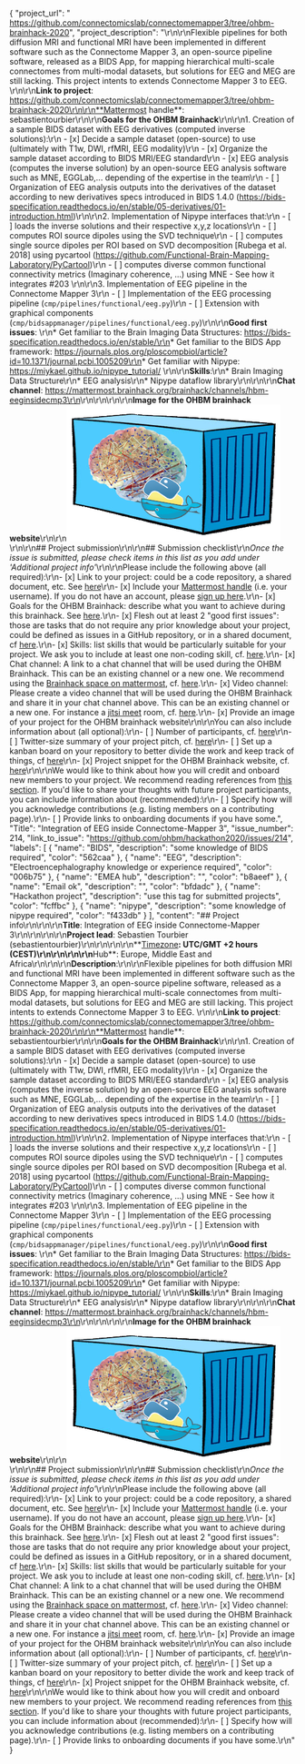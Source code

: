 {
  "project_url": " https://github.com/connectomicslab/connectomemapper3/tree/ohbm-brainhack-2020",
  "project_description": "\r\n<!--Describe the main idea and context of your project in a few sentences.-->\r\nFlexible pipelines for both diffusion MRI and functional MRI have been implemented in different software such as the Connectome Mapper 3, an open-source pipeline software, released as a BIDS App, for mapping hierarchical multi-scale connectomes from multi-modal datasets, but solutions for EEG and MEG are still lacking. This project intents to extends Connectome Mapper 3 to EEG. \r\n\r\n**Link to project**: https://github.com/connectomicslab/connectomemapper3/tree/ohbm-brainhack-2020\r\n\r\n**Mattermost handle**: sebastientourbier\r\n\r\n**Goals for the OHBM Brainhack**\r\n\r\n1. Creation of a sample BIDS dataset with EEG derivatives (computed inverse solutions):\r\n  - [x] Decide a sample dataset (open-source) to use (ultimately with T1w, DWI, rfMRI, EEG modality)\r\n  - [x] Organize the sample dataset according to BIDS MRI/EEG standard\r\n  - [x] EEG analysis (computes the inverse solution) by an open-source EEG analysis software such as MNE, EGGLab,... depending of the expertise in the team\r\n  - [ ] Organization of EEG analysis outputs into the derivatives of the dataset according to new derivatives specs introduced in BIDS 1.4.0 (https://bids-specification.readthedocs.io/en/stable/05-derivatives/01-introduction.html)\r\n\r\n2. Implementation of Nipype interfaces that:\r\n  - [ ] loads the inverse solutions and their respective x,y,z locations\r\n  - [ ] computes ROI source dipoles using the SVD technique\r\n  - [ ] computes single source dipoles per ROI based on SVD decomposition [Rubega et al. 2018] using pycartool (https://github.com/Functional-Brain-Mapping-Laboratory/PyCartool)\r\n  - [ ] computes diverse common functional connectivity metrics (Imaginary coherence, ...) using MNE - See how it integrates #203 \r\n\r\n3. Implementation of EEG pipeline in the Connectome Mapper 3\r\n  - [ ] Implementation of the EEG processing pipeline (`cmp/pipelines/functional/eeg.py`)\r\n  - [ ] Extension with graphical components (`cmp/bidsappmanager/pipelines/functional/eeg.py`)\r\n\r\n**Good first issues**: \r\n*  Get familiar to the Brain Imaging Data Structures: https://bids-specification.readthedocs.io/en/stable/\r\n* Get familiar to the BIDS App framework: https://journals.plos.org/ploscompbiol/article?id=10.1371/journal.pcbi.1005209\r\n* Get familiar with Nipype: https://miykael.github.io/nipype_tutorial/ \r\n\r\n**Skills**:\r\n* Brain Imaging Data Structure\r\n* EEG analysis\r\n* Nipype dataflow library\r\n\r\n\r\n**Chat channel**: https://mattermost.brainhack.org/brainhack/channels/hbm-eeginsidecmp3\r\n<!-- If you are creating a channel on the [brainhack mattermost](https://mattermost.brainhack.org/) try to create a\r\n**public** channel with one of the following template names:\r\n\r\n- hbmhack-NAME_OF_YOUR_PROJECT\r\n- hbm-NAME_OF_YOUR_PROJECT\r\n\r\nThese would be the corresponding URLs that you can paste here.\r\n\r\nhttps://mattermost.brainhack.org/brainhack/channels/hbmhack-NAME_OF_YOUR_PROJECT\r\nhttps://mattermost.brainhack.org/brainhack/channels/hbm-NAME_OF_YOUR_PROJECT\r\n-->\r\n\r\n<!--\r\n**Video channel**: https://meet.jit.si/EEGinsideCMP3\r\n\r\nWe are trying to be super careful about \"zoom bombing\" possibility.\r\nSo we want to avoid having links to video chats in \"public space\".\r\nWe suggest that you create a Jitsi or Zoom room and mention it in your text channel as \"pinned\" message or in the channel header.\r\n\r\n-->\r\n\r\n**Image for the OHBM brainhack website**\r\n\r\n![Connectome Mapper 3](https://raw.githubusercontent.com/connectomicslab/cmp3-ohbm2020/master/images/container_cmp3.png)\r\n\r\n## Project submission\r\n\r\n## Submission checklist\r\n*Once the issue is submitted, please check items in this list as you add under 'Additional project info'*\r\n\r\nPlease include the following above (all required):\r\n-   [x] Link to your project: could be a code repository, a shared document, etc. See [here](https://github.com/ohbm/hackathon2020/blob/master/.github/ISSUE_TEMPLATE/handbooks/projects.md#link-to-project)\r\n-   [x] Include your [Mattermost handle](https://mattermost.brainhack.org/) (i.e. your username). If you do not have an account, please [sign up here](https://mattermost.brainhack.org/signup_email).\r\n-   [x] Goals for the OHBM Brainhack: describe what you want to achieve during this brainhack. See [here](https://github.com/ohbm/hackathon2020/blob/master/.github/ISSUE_TEMPLATE/handbooks/projects.md#goals).\r\n-   [x] Flesh out at least 2 \"good first issues\": those are tasks that do not require any prior knowledge about your project, could be defined as issues in a GitHub repository, or in a shared document, cf [here](https://github.com/ohbm/hackathon2020/blob/master/.github/ISSUE_TEMPLATE/handbooks/projects.md#onboarding-2-good-first-issues).\r\n-   [x] Skills: list skills that would be particularly suitable for your project. We ask you to include at least one non-coding skill, cf. [here](https://github.com/ohbm/hackathon2020/blob/master/.github/ISSUE_TEMPLATE/handbooks/projects.md#onboarding-skills).\r\n-   [x] Chat channel: A link to a chat channel that will be used during the OHBM Brainhack. This can be an existing channel or a new one. We recommend using the [Brainhack space on mattermost](https://mattermost.brainhack.org/), cf. [here](https://github.com/ohbm/hackathon2020/blob/master/.github/ISSUE_TEMPLATE/handbooks/projects.md#chat).\r\n-   [x] Video channel: Please create a video channel that will be used during the OHBM Brainhack and share it in your chat channel above. This can be an existing channel or a new one. For instance a [jitsi meet](https://meet.jit.si/) room, cf. [here](https://github.com/ohbm/hackathon2020/blob/master/.github/ISSUE_TEMPLATE/handbooks/projects.md#video-calls).\r\n-   [x] Provide an image of your project for the OHBM brainhack website\r\n\r\nYou can also include information about (all optional):\r\n-   [ ] Number of participants, cf. [here](https://github.com/ohbm/hackathon2020/blob/master/.github/ISSUE_TEMPLATE/handbooks/projects.md#participant-capacity)\r\n-   [ ] Twitter-size summary of your project pitch, cf. [here](https://github.com/ohbm/hackathon2020/blob/master/.github/ISSUE_TEMPLATE/handbooks/projects.md#twitter-size-summary-of-your-project-pitch)\r\n-   [ ] Set up a kanban board on your repository to better divide the work and keep track of things, cf [here](https://github.com/ohbm/hackathon2020/blob/master/.github/ISSUE_TEMPLATE/handbooks/projects.md#set-up-a-kanban-board)\r\n-   [x] Project snippet for the OHBM Brainhack website, cf. [here](https://github.com/ohbm/hackathon2020/blob/master/.github/ISSUE_TEMPLATE/handbooks/projects.md#project-snippet-for-the-ohbm-brainhack-website)\r\n\r\nWe would like to think about how you will credit and onboard new members to your project. We recommend reading references from [this section](https://github.com/ohbm/hackathon2020/blob/master/.github/ISSUE_TEMPLATE/handbooks/projects.md#credit-and-onboarding). If you'd like to share your thoughts with future project participants, you can include information about (recommended):\r\n-   [ ] Specify how will you acknowledge contributions (e.g. listing members on a contributing page).\r\n-   [ ] Provide links to onboarding documents if you have some.",
  "Title": "Integration of EEG inside Connectome-Mapper 3",
  "issue_number": 214,
  "link_to_issue": "https://github.com/ohbm/hackathon2020/issues/214",
  "labels": [
    {
      "name": "BIDS",
      "description": "some knowledge of BIDS required",
      "color": "562caa"
    },
    {
      "name": "EEG",
      "description": "Electroencephalography knowledge or experience required",
      "color": "006b75"
    },
    {
      "name": "EMEA hub",
      "description": "",
      "color": "b8aeef"
    },
    {
      "name": "Email ok",
      "description": "",
      "color": "bfdadc"
    },
    {
      "name": "Hackathon project",
      "description": "use this tag for submitted projects",
      "color": "fcffbc"
    },
    {
      "name": "nipype",
      "description": "some knowledge of nipype required",
      "color": "f433db"
    }
  ],
  "content": "## Project info\r\n<!-- *Please fill this in first and then submit the issue* -->\r\n\r\n**Title**: Integration of EEG inside Connectome-Mapper 3\r\n<!--Name of your awesome project. Please also update the title of the issue to be the title of your project-->\r\n\r\n\r\n**Project lead**: Sebastien Tourbier (sebastientourbier)\r\n<!--Your name and GitHub login, possibly more than 1 lead-->\r\n\r\n\r\n**[Timezone](https://github.com/ohbm/hackathon2020/blob/master/.github/ISSUE_TEMPLATE/handbooks/projects.md#timezone)**: UTC/GMT +2 hours (CEST)\r\n<!--UTC offset of your timezone (cf. https://www.timeanddate.com/time/map/ for example).-->\r\n\r\n\r\n**Hub**: Europe, Middle East and Africa\r\n<!--Asia and Pacific / Europe, Middle East and Africa / The Americas based on location of project lead. Possibly more than 1 hub.-->\r\n\r\n**Description**:\r\n<!--Describe the main idea and context of your project in a few sentences.-->\r\nFlexible pipelines for both diffusion MRI and functional MRI have been implemented in different software such as the Connectome Mapper 3, an open-source pipeline software, released as a BIDS App, for mapping hierarchical multi-scale connectomes from multi-modal datasets, but solutions for EEG and MEG are still lacking. This project intents to extends Connectome Mapper 3 to EEG. \r\n\r\n**Link to project**: https://github.com/connectomicslab/connectomemapper3/tree/ohbm-brainhack-2020\r\n\r\n**Mattermost handle**: sebastientourbier\r\n\r\n**Goals for the OHBM Brainhack**\r\n\r\n1. Creation of a sample BIDS dataset with EEG derivatives (computed inverse solutions):\r\n  - [x] Decide a sample dataset (open-source) to use (ultimately with T1w, DWI, rfMRI, EEG modality)\r\n  - [x] Organize the sample dataset according to BIDS MRI/EEG standard\r\n  - [x] EEG analysis (computes the inverse solution) by an open-source EEG analysis software such as MNE, EGGLab,... depending of the expertise in the team\r\n  - [ ] Organization of EEG analysis outputs into the derivatives of the dataset according to new derivatives specs introduced in BIDS 1.4.0 (https://bids-specification.readthedocs.io/en/stable/05-derivatives/01-introduction.html)\r\n\r\n2. Implementation of Nipype interfaces that:\r\n  - [ ] loads the inverse solutions and their respective x,y,z locations\r\n  - [ ] computes ROI source dipoles using the SVD technique\r\n  - [ ] computes single source dipoles per ROI based on SVD decomposition [Rubega et al. 2018] using pycartool (https://github.com/Functional-Brain-Mapping-Laboratory/PyCartool)\r\n  - [ ] computes diverse common functional connectivity metrics (Imaginary coherence, ...) using MNE - See how it integrates #203 \r\n\r\n3. Implementation of EEG pipeline in the Connectome Mapper 3\r\n  - [ ] Implementation of the EEG processing pipeline (`cmp/pipelines/functional/eeg.py`)\r\n  - [ ] Extension with graphical components (`cmp/bidsappmanager/pipelines/functional/eeg.py`)\r\n\r\n**Good first issues**: \r\n*  Get familiar to the Brain Imaging Data Structures: https://bids-specification.readthedocs.io/en/stable/\r\n* Get familiar to the BIDS App framework: https://journals.plos.org/ploscompbiol/article?id=10.1371/journal.pcbi.1005209\r\n* Get familiar with Nipype: https://miykael.github.io/nipype_tutorial/ \r\n\r\n**Skills**:\r\n* Brain Imaging Data Structure\r\n* EEG analysis\r\n* Nipype dataflow library\r\n\r\n\r\n**Chat channel**: https://mattermost.brainhack.org/brainhack/channels/hbm-eeginsidecmp3\r\n<!-- If you are creating a channel on the [brainhack mattermost](https://mattermost.brainhack.org/) try to create a\r\n**public** channel with one of the following template names:\r\n\r\n- hbmhack-NAME_OF_YOUR_PROJECT\r\n- hbm-NAME_OF_YOUR_PROJECT\r\n\r\nThese would be the corresponding URLs that you can paste here.\r\n\r\nhttps://mattermost.brainhack.org/brainhack/channels/hbmhack-NAME_OF_YOUR_PROJECT\r\nhttps://mattermost.brainhack.org/brainhack/channels/hbm-NAME_OF_YOUR_PROJECT\r\n-->\r\n\r\n<!--\r\n**Video channel**: https://meet.jit.si/EEGinsideCMP3\r\n\r\nWe are trying to be super careful about \"zoom bombing\" possibility.\r\nSo we want to avoid having links to video chats in \"public space\".\r\nWe suggest that you create a Jitsi or Zoom room and mention it in your text channel as \"pinned\" message or in the channel header.\r\n\r\n-->\r\n\r\n**Image for the OHBM brainhack website**\r\n\r\n![Connectome Mapper 3](https://raw.githubusercontent.com/connectomicslab/cmp3-ohbm2020/master/images/container_cmp3.png)\r\n\r\n## Project submission\r\n\r\n## Submission checklist\r\n*Once the issue is submitted, please check items in this list as you add under 'Additional project info'*\r\n\r\nPlease include the following above (all required):\r\n-   [x] Link to your project: could be a code repository, a shared document, etc. See [here](https://github.com/ohbm/hackathon2020/blob/master/.github/ISSUE_TEMPLATE/handbooks/projects.md#link-to-project)\r\n-   [x] Include your [Mattermost handle](https://mattermost.brainhack.org/) (i.e. your username). If you do not have an account, please [sign up here](https://mattermost.brainhack.org/signup_email).\r\n-   [x] Goals for the OHBM Brainhack: describe what you want to achieve during this brainhack. See [here](https://github.com/ohbm/hackathon2020/blob/master/.github/ISSUE_TEMPLATE/handbooks/projects.md#goals).\r\n-   [x] Flesh out at least 2 \"good first issues\": those are tasks that do not require any prior knowledge about your project, could be defined as issues in a GitHub repository, or in a shared document, cf [here](https://github.com/ohbm/hackathon2020/blob/master/.github/ISSUE_TEMPLATE/handbooks/projects.md#onboarding-2-good-first-issues).\r\n-   [x] Skills: list skills that would be particularly suitable for your project. We ask you to include at least one non-coding skill, cf. [here](https://github.com/ohbm/hackathon2020/blob/master/.github/ISSUE_TEMPLATE/handbooks/projects.md#onboarding-skills).\r\n-   [x] Chat channel: A link to a chat channel that will be used during the OHBM Brainhack. This can be an existing channel or a new one. We recommend using the [Brainhack space on mattermost](https://mattermost.brainhack.org/), cf. [here](https://github.com/ohbm/hackathon2020/blob/master/.github/ISSUE_TEMPLATE/handbooks/projects.md#chat).\r\n-   [x] Video channel: Please create a video channel that will be used during the OHBM Brainhack and share it in your chat channel above. This can be an existing channel or a new one. For instance a [jitsi meet](https://meet.jit.si/) room, cf. [here](https://github.com/ohbm/hackathon2020/blob/master/.github/ISSUE_TEMPLATE/handbooks/projects.md#video-calls).\r\n-   [x] Provide an image of your project for the OHBM brainhack website\r\n\r\nYou can also include information about (all optional):\r\n-   [ ] Number of participants, cf. [here](https://github.com/ohbm/hackathon2020/blob/master/.github/ISSUE_TEMPLATE/handbooks/projects.md#participant-capacity)\r\n-   [ ] Twitter-size summary of your project pitch, cf. [here](https://github.com/ohbm/hackathon2020/blob/master/.github/ISSUE_TEMPLATE/handbooks/projects.md#twitter-size-summary-of-your-project-pitch)\r\n-   [ ] Set up a kanban board on your repository to better divide the work and keep track of things, cf [here](https://github.com/ohbm/hackathon2020/blob/master/.github/ISSUE_TEMPLATE/handbooks/projects.md#set-up-a-kanban-board)\r\n-   [x] Project snippet for the OHBM Brainhack website, cf. [here](https://github.com/ohbm/hackathon2020/blob/master/.github/ISSUE_TEMPLATE/handbooks/projects.md#project-snippet-for-the-ohbm-brainhack-website)\r\n\r\nWe would like to think about how you will credit and onboard new members to your project. We recommend reading references from [this section](https://github.com/ohbm/hackathon2020/blob/master/.github/ISSUE_TEMPLATE/handbooks/projects.md#credit-and-onboarding). If you'd like to share your thoughts with future project participants, you can include information about (recommended):\r\n-   [ ] Specify how will you acknowledge contributions (e.g. listing members on a contributing page).\r\n-   [ ] Provide links to onboarding documents if you have some.\r\n"
}